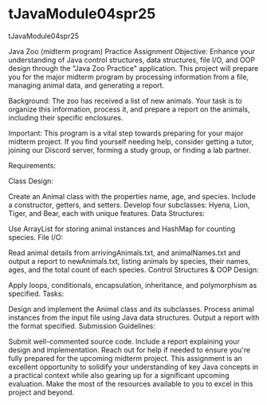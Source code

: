 # tJavaModule04spr25
tJavaModule04spr25

Java Zoo (midterm program) Practice Assignment
Objective:
Enhance your understanding of Java control structures, data structures, file I/O, and OOP design through the "Java Zoo Practice" application. This project will prepare you for the major midterm program by processing information from a file, managing animal data, and generating a report.

Background:
The zoo has received a list of new animals. Your task is to organize this information, process it, and prepare a report on the animals, including their specific enclosures.

Important:
This program is a vital step towards preparing for your major midterm project. If you find yourself needing help, consider getting a tutor, joining our Discord server, forming a study group, or finding a lab partner.

Requirements:

Class Design:

Create an Animal class with the properties name, age, and species. Include a constructor, getters, and setters.
Develop four subclasses: Hyena, Lion, Tiger, and Bear, each with unique features.
Data Structures:

Use ArrayList for storing animal instances and HashMap for counting species.
File I/O:

Read animal details from arrivingAnimals.txt, and animalNames.txt and output a report to newAnimals.txt, listing animals by species, their names, ages, and the total count of each species.
Control Structures & OOP Design:

Apply loops, conditionals, encapsulation, inheritance, and polymorphism as specified.
Tasks:

Design and implement the Animal class and its subclasses.
Process animal instances from the input file using Java data structures.
Output a report with the format specified.
Submission Guidelines:

Submit well-commented source code.
Include a report explaining your design and implementation.
Reach out for help if needed to ensure you're fully prepared for the upcoming midterm project.
This assignment is an excellent opportunity to solidify your understanding of key Java concepts in a practical context while also gearing up for a significant upcoming evaluation. Make the most of the resources available to you to excel in this project and beyond.

